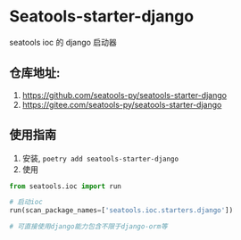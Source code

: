 # Seatools-starter-django

seatools ioc 的 django 启动器

## 仓库地址:
1. https://github.com/seatools-py/seatools-starter-django
2. https://gitee.com/seatools-py/seatools-starter-django

## 使用指南
1. 安装, `poetry add seatools-starter-django`
2. 使用
```python
from seatools.ioc import run

# 启动ioc
run(scan_package_names=['seatools.ioc.starters.django'])

# 可直接使用django能力包含不限于django-orm等

```
